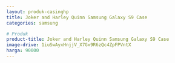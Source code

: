 ```yaml
---
layout: produk-casinghp
title: Joker and Harley Quinn Samsung Galaxy S9 Case
categories: samsung

# Produk
product-title: Joker and Harley Quinn Samsung Galaxy S9 Case
image-drive: 1iuSwAyxHnjjV_X7Gx9R6zQc4ZpFPVntX
harga: 90000
---
```

